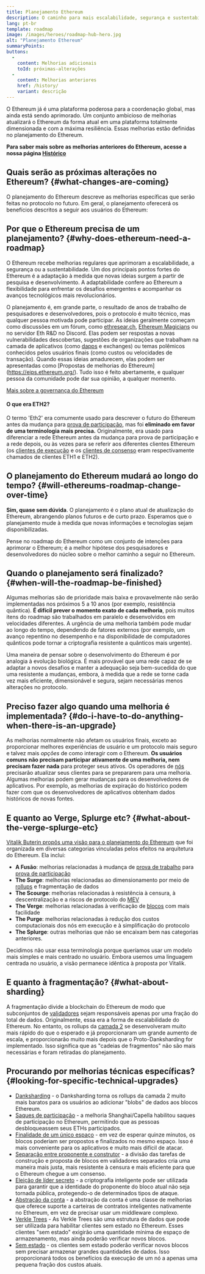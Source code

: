 ```yaml
---
title: Planejamento Ethereum
description: O caminho para mais escalabilidade, segurança e sustentabilidade no Ethereum.
lang: pt-br
template: roadmap
image: /images/heroes/roadmap-hub-hero.jpg
alt: "Planejamento Ethereum"
summaryPoints:
buttons:
  - 
    content: Melhorias adicionais
    toId: próximas-alterações
  - 
    content: Melhorias anteriores
    href: /history/
    variant: descrição
---
```


O Ethereum já é uma plataforma poderosa para a coordenação global, mas ainda está sendo aprimorado. Um conjunto ambicioso de melhorias atualizará o Ethereum da forma atual em uma plataforma totalmente dimensionada e com a máxima resiliência. Essas melhorias estão definidas no planejamento do Ethereum.

**Para saber mais sobre as melhorias anteriores do Ethereum, acesse a nossa página [Histórico](/history/)**

## Quais serão as próximas alterações no Ethereum? {#what-changes-are-coming}

O planejamento do Ethereum descreve as melhorias específicas que serão feitas no protocolo no futuro. Em geral, o planejamento oferecerá os benefícios descritos a seguir aos usuários do Ethereum:

<CardGrid>
  <RoadmapActionCard
    href="/roadmap/scaling"
    title="Transações mais baratas"
    image="scaling"
    description="Rollups are too expensive and rely on centralized components, causing users to place too much trust in their operators. The roadmap includes fixes for both of these problems."
    buttonText="More on reducing fees"
  />
  <RoadmapActionCard
    href="/roadmap/security"
    title="Segurança extra"
    image="security"
    description="Ethereum is already very secure but it can be made even stronger, ready to withstand all kinds of attack far into the future."
    buttonText="More on security"
  />
  <RoadmapActionCard
    href="/roadmap/user-experience"
    title="Melhor experiência do usuário"
    image="userExperience"
    description="More support for smart contract wallets and light-weight nodes will make using Ethereum simpler and safer."
    buttonText="More on user experience"
  />
  <RoadmapActionCard
    href="/roadmap/future-proofing"
    title="Preparado para o futuro"
    image="futureProofing"
    description="Ethereum researchers and developers are solving tomorrow's problems today, readying the network for future generations."
    buttonText="More on future proofing"
  />
</CardGrid>

## Por que o Ethereum precisa de um planejamento? {#why-does-ethereum-need-a-roadmap}

O Ethereum recebe melhorias regulares que aprimoram a escalabilidade, a segurança ou a sustentabilidade. Um dos principais pontos fortes do Ethereum é a adaptação à medida que novas ideias surgem a partir de pesquisa e desenvolvimento. A adaptabilidade confere ao Ethereum a flexibilidade para enfrentar os desafios emergentes e acompanhar os avanços tecnológicos mais revolucionários.

<RoadmapImageContent title="Como o planejamento é definido">

O planejamento é, em grande parte, o resultado de anos de trabalho de pesquisadores e desenvolvedores, pois o protocolo é muito técnico, mas qualquer pessoa motivada pode participar. As ideias geralmente começam como discussões em um fórum, como [ethresear.ch](https://ethresear.ch/), [Ethereum Magicians](https://ethereum-magicians.org/) ou no servidor Eth R&D no Discord. Elas podem ser respostas a novas vulnerabilidades descobertas, sugestões de organizações que trabalham na camada de aplicativos (como [dapps](/glossary/#dapp) e exchanges) ou temas polêmicos conhecidos pelos usuários finais (como custos ou velocidades de transação). Quando essas ideias amadurecem, elas podem ser apresentadas como [Propostas de melhorias do Ethereum] (https://eips.ethereum.org/). Tudo isso é feito abertamente, e qualquer pessoa da comunidade pode dar sua opinião, a qualquer momento.

[Mais sobre a governança do Ethereum](/governance/)

</RoadmapImageContent>

<InfoBanner mb={8}>
  <h4 style={{ marginTop: 0 }}>O que era ETH2?</h4>

  <p>O termo 'Eth2' era comumente usado para descrever o futuro do Ethereum antes da mudança para <a href="/glossary/#pos">prova de participação</a>, mas foi <strong>eliminado em favor de uma terminologia mais precisa.</strong> Originalmente, era usado para diferenciar a rede Ethereum antes da mudança para prova de participação e a rede depois, ou às vezes para se referir aos diferentes clientes Ethereum (os <a href="/glossary/#execution-client">clientes de execução</a> e os <a href="/glossary/#consensus-client">clientes de consenso</a> eram respectivamente chamados de clientes ETH1 e ETH2).</p>

</InfoBanner>

## O planejamento do Ethereum mudará ao longo do tempo? {#will-ethereums-roadmap-change-over-time}

**Sim, quase sem dúvida**. O planejamento é o plano atual de atualização do Ethereum, abrangendo planos futuros e de curto prazo. Esperamos que o planejamento mude à medida que novas informações e tecnologias sejam disponibilizadas.

Pense no roadmap do Ethereum como um conjunto de intenções para aprimorar o Ethereum; é a melhor hipótese dos pesquisadores e desenvolvedores do núcleo sobre o melhor caminho a seguir no Ethereum.

## Quando o planejamento será finalizado? {#when-will-the-roadmap-be-finished}

Algumas melhorias são de prioridade mais baixa e provavelmente não serão implementadas nos próximos 5 a 10 anos (por exemplo, resistência quântica). **É difícil prever o momento exato de cada melhoria**, pois muitos itens do roadmap são trabalhados em paralelo e desenvolvidos em velocidades diferentes. A urgência de uma melhoria também pode mudar ao longo do tempo, dependendo de fatores externos (por exemplo, um avanço repentino no desempenho e na disponibilidade de computadores quânticos pode tornar a criptografia resistente a quânticos mais urgente).

Uma maneira de pensar sobre o desenvolvimento do Ethereum é por analogia à evolução biológica. É mais provável que uma rede capaz de se adaptar a novos desafios e manter a adequação seja bem-sucedida do que uma resistente a mudanças, embora, à medida que a rede se torne cada vez mais eficiente, dimensionável e segura, sejam necessárias menos alterações no protocolo.

## Preciso fazer algo quando uma melhoria é implementada? {#do-i-have-to-do-anything-when-there-is-an-upgrade}

As melhorias normalmente não afetam os usuários finais, exceto ao proporcionar melhores experiências de usuário e um protocolo mais seguro e talvez mais <i>opções</i> de como interagir com o Ethereum. **Os usuários comuns não precisam participar ativamente de uma melhoria, nem precisam fazer nada** para proteger seus ativos. Os operadores de [nós](/glossary/#node) precisarão atualizar seus clientes para se prepararem para uma melhoria. Algumas melhorias podem gerar mudanças para os desenvolvedores de aplicativos. Por exemplo, as melhorias de expiração do histórico podem fazer com que os desenvolvedores de aplicativos obtenham dados históricos de novas fontes.

## E quanto ao Verge, Splurge etc? {#what-about-the-verge-splurge-etc}

[Vitalik Buterin propôs uma visão para o planejamento do Ethereum](https://x.com/VitalikButerin/status/1741190491578810445) que foi organizada em diversas categorias vinculadas pelos efeitos na arquitetura do Ethereum. Ela inclui:

- **A Fusão**: melhorias relacionadas à mudança de [prova de trabalho](/glossary/#pow) para [prova de participação](/glossary/#pos)
- **The Surge**: melhorias relacionadas ao dimensionamento por meio de [rollups](/glossary/#rollups) e fragmentação de dados
- **The Scourge**: melhorias relacionadas à resistência à censura, à descentralização e a riscos de protocolo do [MEV](/glossary/#mev)
- **The Verge**: melhorias relacionadas à verificação de [blocos](/glossary/#block) com mais facilidade
- **The Purge**: melhorias relacionadas à redução dos custos computacionais dos nós em execução e à simplificação do protocolo
- **The Splurge**: outras melhorias que não se encaixam bem nas categorias anteriores.

Decidimos não usar essa terminologia porque queríamos usar um modelo mais simples e mais centrado no usuário. Embora usemos uma linguagem centrada no usuário, a visão permanece idêntica à proposta por Vitalik.

## E quanto à fragmentação? {#what-about-sharding}

A fragmentação divide a blockchain do Ethereum de modo que subconjuntos de [validadores](/glossary/#validator) sejam responsáveis apenas por uma fração do total de dados. Originalmente, essa era a forma de escalabilidade do Ethereum. No entanto, os rollups da [camada 2](/glossary/#layer-2) se desenvolveram muito mais rápido do que o esperado e já proporcionaram um grande aumento de escala, e proporcionarão muito mais depois que o Proto-Danksharding for implementado. Isso significa que as "cadeias de fragmentos" não são mais necessárias e foram retiradas do planejamento.

## Procurando por melhorias técnicas específicas? {#looking-for-specific-technical-upgrades}

- [Danksharding](/roadmap/danksharding) - o Danksharding torna os rollups da camada 2 muito mais baratos para os usuários ao adicionar "blobs" de dados aos blocos Ethereum.
- [Saques de participação](/staking/withdrawals) - a melhoria Shanghai/Capella habilitou saques de participação no Ethereum, permitindo que as pessoas desbloqueassem seus ETHs participados.
- [Finalidade de um único espaço](/roadmap/single-slot-finality) - em vez de esperar quinze minutos, os blocos poderiam ser propostos e finalizados no mesmo espaço. Isso é mais conveniente para os aplicativos e muito mais difícil de atacar.
- [Separação entre proponente e construtor](/roadmap/pbs) - a divisão das tarefas de construção e proposta de blocos em validadores separados cria uma maneira mais justa, mais resistente à censura e mais eficiente para que o Ethereum chegue a um consenso.
- [Eleição de líder secreto](/roadmap/secret-leader-election) - a criptografia inteligente pode ser utilizada para garantir que a identidade do proponente do bloco atual não seja tornada pública, protegendo-o de determinados tipos de ataque.
- [Abstração da conta](/roadmap/account-abstraction) - a abstração da conta é uma classe de melhorias que oferece suporte a carteiras de contratos inteligentes nativamente no Ethereum, em vez de precisar usar um middleware complexo.
- [Verkle Trees](/roadmap/verkle-trees) - As Verkle Trees são uma estrutura de dados que pode ser utilizada para habilitar clientes sem estado no Ethereum. Esses clientes "sem estado" exigirão uma quantidade mínima de espaço de armazenamento, mas ainda poderão verificar novos blocos.
- [Sem estado](/roadmap/statelessness) - os clientes sem estado poderão verificar novos blocos sem precisar armazenar grandes quantidades de dados. Isso proporcionará todos os benefícios da execução de um nó a apenas uma pequena fração dos custos atuais.
